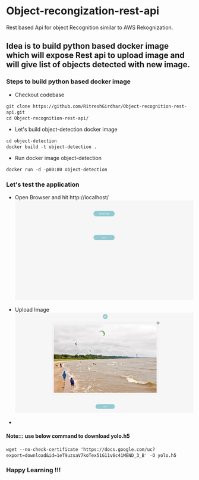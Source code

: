 # Object-recongization-rest-api
Rest based Api for object Recognition similar to AWS Rekognization.

## Idea is to build python based docker image which will expose Rest api to upload image and will give list of objects detected with new image.

### Steps to build python based docker image

* Checkout codebase
```
git clone https://github.com/RitreshGirdhar/Object-recognition-rest-api.git
cd Object-recognition-rest-api/
```

* Let's build object-detection docker image
```
cd object-detection
docker build -t object-detection .
```

* Run docker image object-detection
```
docker run -d -p80:80 object-detection
```

### Let's test the application

* Open Browser and hit http://localhost/
![Home image](images/home.png)

* Upload Image 
![Upload image](images/upload_image.png)

* 

#### Note::: use below command to download yolo.h5 
```
wget --no-check-certificate 'https://docs.google.com/uc?export=download&id=1eT9uzsaV7koTex51G11v6c41MEND_3_B' -O yolo.h5
```

### Happy Learning !!!
